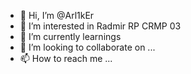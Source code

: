 - 👋 Hi, I’m @Arl1kEr
- 👀 I’m interested in Radmir RP CRMP 03
- 🌱 I’m currently learnings 
- 💞️ I’m looking to collaborate on ...
- 📫 How to reach me ...

<!---
Arl1kEr/Arl1kEr is a ✨ special ✨ repository because its `README.md` (this file) appears on your GitHub profile.
You can click the Preview link to take a look at your changes.
--->
